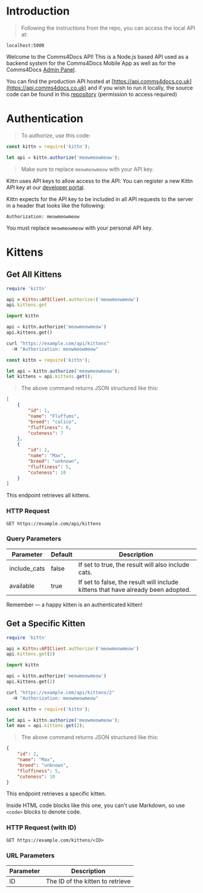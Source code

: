 # Introduction

> Following the instructions from the repo, you can access the local API at:

```
localhost:5000
```

Welcome to the Comms4Docs API! This is a Node.js based API used as a backend system for the Comms4Docs Mobile App as well as for the Comms4Docs [Admin Panel](https://comms4docs.co.uk).

You can find the production API hosted at [https://api.comms4docs.co.uk](https://api.comms4docs.co.uk) and if you wish to run it locally, the source code can be found in this [repository](https://github.com/scalipsum/comms4docs_api) (permission to access required)

# Authentication

> To authorize, use this code:

```javascript
const kittn = require('kittn');

let api = kittn.authorize('meowmeowmeow');
```

> Make sure to replace `meowmeowmeow` with your API key.

Kittn uses API keys to allow access to the API. You can register a new Kittn API key at our [developer portal](https://example.com/developers).

Kittn expects for the API key to be included in all API requests to the server in a header that looks like the following:

`Authorization: meowmeowmeow`

<aside class=notice>
You must replace <code>meowmeowmeow</code> with your personal API key.
</aside>

# Kittens

## Get All Kittens

```ruby
require 'kittn'

api = Kittn::APIClient.authorize!('meowmeowmeow')
api.kittens.get
```

```python
import kittn

api = kittn.authorize('meowmeowmeow')
api.kittens.get()
```

```bash
curl "https://example.com/api/kittens"
  -H "Authorization: meowmeowmeow"
```

```javascript
const kittn = require('kittn');

let api = kittn.authorize('meowmeowmeow');
let kittens = api.kittens.get();
```

> The above command returns JSON structured like this:

```json
[
	{
		"id": 1,
		"name": "Fluffums",
		"breed": "calico",
		"fluffiness": 6,
		"cuteness": 7
	},
	{
		"id": 2,
		"name": "Max",
		"breed": "unknown",
		"fluffiness": 5,
		"cuteness": 10
	}
]
```

This endpoint retrieves all kittens.

### HTTP Request

`GET https://example.com/api/kittens`

### Query Parameters

| Parameter    | Default | Description                                                                      |
| ------------ | ------- | -------------------------------------------------------------------------------- |
| include_cats | false   | If set to true, the result will also include cats.                               |
| available    | true    | If set to false, the result will include kittens that have already been adopted. |

<aside class=success>
Remember — a happy kitten is an authenticated kitten!
</aside>

## Get a Specific Kitten

```ruby
require 'kittn'

api = Kittn::APIClient.authorize!('meowmeowmeow')
api.kittens.get(2)
```

```python
import kittn

api = kittn.authorize('meowmeowmeow')
api.kittens.get(2)
```

```bash
curl "https://example.com/api/kittens/2"
  -H "Authorization: meowmeowmeow"
```

```javascript
const kittn = require('kittn');

let api = kittn.authorize('meowmeowmeow');
let max = api.kittens.get(2);
```

> The above command returns JSON structured like this:

```json
{
	"id": 2,
	"name": "Max",
	"breed": "unknown",
	"fluffiness": 5,
	"cuteness": 10
}
```

This endpoint retrieves a specific kitten.

<aside class=warning>
Inside HTML code blocks like this one, you can't use Markdown, so use <code>&lt;code&gt;</code> blocks to denote code.
</aside>

### HTTP Request (with ID)

`GET https://example.com/kittens/<ID>`

### URL Parameters

| Parameter | Description                      |
| --------- | -------------------------------- |
| ID        | The ID of the kitten to retrieve |
